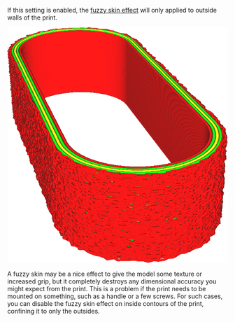 If this setting is enabled, the [fuzzy skin effect](magic_fuzzy_skin_enabled.md) will only applied to outside walls of the print.

![The outside is fuzzy, but the inside is not](../images/magic_fuzzy_skin_outside_only.png)

A fuzzy skin may be a nice effect to give the model some texture or increased grip, but it completely destroys any dimensional accuracy you might expect from the print. This is a problem if the print needs to be mounted on something, such as a handle or a few screws. For such cases, you can disable the fuzzy skin effect on inside contours of the print, confining it to only the outsides.